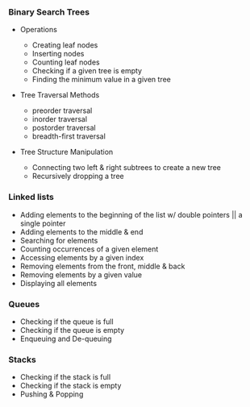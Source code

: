 ### Binary Search Trees 
- Operations
    - Creating leaf nodes 
    - Inserting nodes
    - Counting leaf nodes 
    - Checking if a given tree is empty 
    - Finding the minimum value in a given tree 
- Tree Traversal Methods 
    - preorder traversal 
    - inorder traversal 
    - postorder traversal 
    - breadth-first traversal

- Tree Structure Manipulation
    - Connecting two left & right subtrees to create a new tree 
    - Recursively dropping a tree

### Linked lists 
- Adding elements to the beginning of the list w/ double pointers || a single pointer 
- Adding elements to the middle & end 
- Searching for elements 
- Counting occurrences of a given element 
- Accessing elements by a given index 
- Removing elements from the front, middle & back 
- Removing elements by a given value 
- Displaying all elements 
### Queues 
- Checking if the queue is full
- Checking if the queue is empty 
- Enqueuing and De-queuing
### Stacks 
- Checking if the stack is full
- Checking if the stack is empty 
- Pushing & Popping
